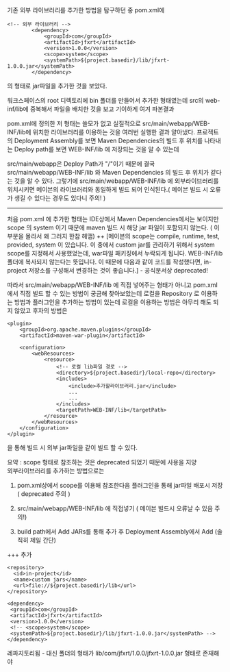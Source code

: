 기존 외부 라이브러리를 추가한 방법을 탐구하던 중 pom.xml에 
```
<!-- 외부 라이브러리 -->
		<dependency>
			<groupId>com</groupId>
			<artifactId>jfxrt</artifactId>
			<version>1.0.0</version>
			<scope>system</scope>
			<systemPath>${project.basedir}/lib/jfxrt-1.0.0.jar</systemPath>
		</dependency>  
```   
의 형태로 jar파일을 추가한 것을 보았다. 

워크스페이스의 root 디렉토리에 bin 폴더를 만들어서 추가한 형태였는데 
src의 web-inf/lib에 중복해서 파일을 배치한 것을 보고 기이하게 여겨 파본결과 


pom.xml에 정의한 저 형태는 쓸모가 없고 실질적으로  src/main/webapp/WEB-INF/lib에 위치한 라이브러리를 이용하는 것을 여러번 실행한 결과 알아냈다.
프로젝트의 Deployment Assembly를 보면 Maven Dependencies의 빌드 후 위치를 나타내는 Deploy path를 보면 WEB-INF/lib 에 저장되는 것을 알 수 있는데 

src/main/webapp은 Deploy Path가 "/"이기 때문에 결국 src/main/webapp/WEB-INF/lib 와  Maven Dependencies 의 빌드 후 위치가 같다는 것을 알 수 있다. 
그렇기에 src/main/webapp/WEB-INF/lib 에 외부라이브러리를 위치시키면 메이븐의 라이브러리와 동일하게 빌드 되어 인식된다.( 메이븐 빌드 시 오류가 생길 수 있다는 경우도 있다니 주의! )


----------------------------
처음 pom.xml 에 추가한 형태는 IDE상에서 Maven Dependencies에서는 보이지만 scope 의 system 이기 때문에 maven 빌드 시 해당 jar 파일이 포함되지 않는다. ( 이 부분을 몰라서 왜 그러지 한참 헤맴) ++ [메이븐의 scope는 compile, runtime, test, provided, system 이 있습니다. 이 중에서 custom jar를 관리하기 위해서 system scope를 지정해서 사용했었는데, war파일 패키징에서 누락되게 됩니다. WEB-INF/lib 폴더에 복사되지 않는다는 뜻입니다. 이 때문에 다음과 같이 코드를 작성했다면, in-project 저장소를 구성해서 변경하는 것이 좋습니다.] - 공식문서상 deprecated!

따라서 src/main/webapp/WEB-INF/lib 에 직접 넣어주는 형태가 아니고 pom.xml에서 직접 빌드 할 수 있는 방법이 궁금해 찾아보았는데 
로컬을 Repository 로 이용하는 방법과 플러그인을 추가하는 방법이 있는데  로컬을 이용하는 방법은 아무리 해도 되지 않았고 후자의 방법은 
```
<plugin>
    <groupId>org.apache.maven.plugins</groupId>
    <artifactId>maven-war-plugin</artifactId>

    <configuration>
        <webResources>
            <resource>
                <!-- 로컬 lib파일 경로 -->
                <directory>${project.basedir}/local-repo</directory>
                <includes>
                    <include>추가할라이브러리.jar</include>
                    ...
                    ...
                </includes>
                <targetPath>WEB-INF/lib</targetPath>
            </resource>
        </webResources>
    </configuration>
</plugin>
```
을 통해 빌드 시 외부 jar파일을 같이 빌드 할 수 있다.


요약 : scope 형태로 참조하는 것은 deprecated 되었기 때문에 사용을 지양  
외부라이브러리를 추가하는 방법으로는

1. pom.xml상에서 scope를 이용해 참조한다음 플러그인을 통해 jar파일 배포시 저장 ( deprecated 주의 )

2. src/main/webapp/WEB-INF/lib 에 직접넣기 ( 메이븐 빌드시 오류날 수 있음 주의!)

3. build path에서 Add JARs를 통해 추가 후 Deployment Assembly에서 Add (솔직히 제일 간단)


+++ 추가 


```
<repository>
  <id>in-project</id>
  <name>custom jars</name>
  <url>file://${project.basedir}/lib</url>
</repository>

<dependency>
 <groupId>com</groupId>
 <artifactId>jfxrt</artifactId>
 <version>1.0.0</version>
 <!-- <scope>system</scope>
 <systemPath>${project.basedir}/lib/jfxrt-1.0.0.jar</systemPath> -->
</dependency>
```
레파지토리됨 - 대신 폴더의 형태가 lib/com/jfxrt/1.0.0/jfxrt-1.0.0.jar 형태로 존재해야

